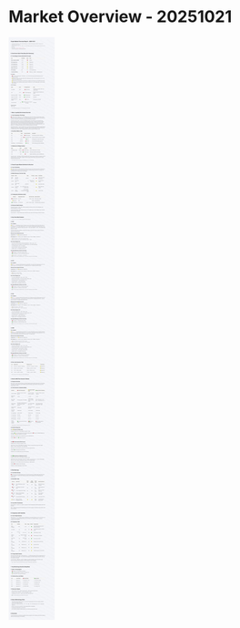 # Market Overview - 20251021

![Market Overview - 20251021](../images/market_overview_20251021_EN.png)
